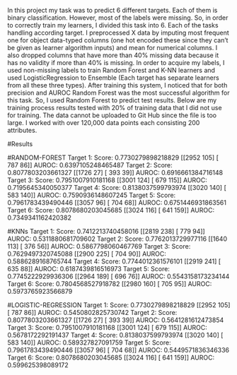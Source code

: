In this project my task was to predict 6 different targets. Each of them is binary classification. However, most of the labels were missing. So, in order to correctly train my learners, I divided this task into 6. Each of the tasks handling according target. I preprocessed X data by imputing most frequent one for object data-typed columns (one hot encoded these since they can’t be given as learner algorithm inputs) and mean for numerical columns. I also dropped columns that have more than 40% missing data because it has no validity if more than 40% is missing. In order to acquire my labels, I used non-missing labels to train Random Forest and K-NN learners and used LogisticRegression to Ensemble (Each target has separate learners from all these three types). After training this system, I noticed that for both precision and AUROC Random Forest was the most successful algorithm for this task. So, I used Random Forest to predict test results. Below are my training process results tested with 20% of training data that I did not use for training. The data cannot be uploaded to Git Hub since the file is too large. I worked with over 120,000 data points each consisting 200 attributes. 

#Results

#RANDOM-FOREST
Target 1:
Score:  0.7730279898218829
[[2952  105]
[ 787   86]]
AUROC:  0.6397105248465487
Target 2:
Score:  0.8077803203661327
[[1726   27]
[ 393   39]]
AUROC:  0.6916661384716148
Target 3:
Score:  0.7951007910181168
[[3001  124]
[ 679  115]]
AUROC:  0.7195645340050377
Target 4:
Score:  0.8138037599793974
[[3020  140]
[ 583  140]]
AUROC:  0.7590936148607245
Target 5:
Score:  0.7961783439490446
[[3057   96]
[ 704   68]]
AUROC:  0.6751446931863561
Target 6:
Score:  0.8078680203045685
[[3024  116]
[ 641  159]]
AUROC:  0.7349341162420382

#KNNs
Target 1:
Score:  0.7412213740458016
[[2819  238]
[ 779   94]]
AUROC:  0.5311880681709602
Target 2:
Score:  0.7762013729977116
[[1640  113]
[ 376   56]]
AUROC:  0.5867798060467769
Target 3:
Score:  0.7629497320745088
[[2900  225]
[ 704   90]]
AUROC:  0.5886289168765744
Target 4:
Score:  0.7744012361576101
[[2919  241]
[ 635   88]]
AUROC:  0.6187439816516973
Target 5:
Score:  0.7745222929936306
[[2964  189]
[ 696   76]]
AUROC:  0.5543158173234144
Target 6:
Score:  0.7804568527918782
[[2980  160]
[ 705   95]]
AUROC:  0.5973765923566879

#LOGISTIC-REGRESSION
Target 1:
Score:  0.7730279898218829
[[2952  105]
[ 787   86]]
AUROC:  0.5450802825730742
Target 2:
Score:  0.8077803203661327
[[1726   27]
[ 393   39]]
AUROC:  0.5641281612473854
Target 3:
Score:  0.7951007910181168
[[3001  124]
[ 679  115]]
AUROC:  0.5678172292191437
Target 4:
Score:  0.8138037599793974
[[3020  140]
[ 583  140]]
AUROC:  0.589327827091759
Target 5:
Score:  0.7961783439490446
[[3057   96]
[ 704   68]]
AUROC:  0.5449571836346336
Target 6:
Score:  0.8078680203045685
[[3024  116]
[ 641  159]]
AUROC:  0.599625398089172


